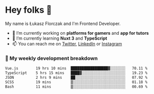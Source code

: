 # Hey folks 👋

My name is Łukasz Florczak and I'm Frontend Developer. 

- 🔭 I’m currently working on **platforms for gamers** and **app for tutors**
- 🌱 I’m currently learning **Nuxt 3** and **TypeScript**
- 📫 You can reach me on [Twitter](https://twitter.com/lukaszflorczak), [LinkedIn](https://pl.linkedin.com/in/lukasz-florczak) or [Instagram](https://instagram.com/lukaszflorczak)


### 🧮 My weekly development breakdown

<!--START_SECTION:waka-->

```txt
Vue.js        19 hrs 10 mins  █████████████████▓░░░░░░░   70.11 %
TypeScript    5 hrs 15 mins   ████▓░░░░░░░░░░░░░░░░░░░░   19.23 %
JSON          2 hrs 9 mins    ██░░░░░░░░░░░░░░░░░░░░░░░   07.92 %
SCSS          19 mins         ▒░░░░░░░░░░░░░░░░░░░░░░░░   01.18 %
Bash          11 mins         ▒░░░░░░░░░░░░░░░░░░░░░░░░   00.69 %
```

<!--END_SECTION:waka-->

<!--
**lukaszflorczak/lukaszflorczak** is a ✨ _special_ ✨ repository because its `README.md` (this file) appears on your GitHub profile.

Here are some ideas to get you started:

- 🔭 I’m currently working on ...
- 🌱 I’m currently learning ...
- 👯 I’m looking to collaborate on ...
- 🤔 I’m looking for help with ...
- 💬 Ask me about ...
- 📫 How to reach me: ...
- 😄 Pronouns: ...
- ⚡ Fun fact: ...
-->
